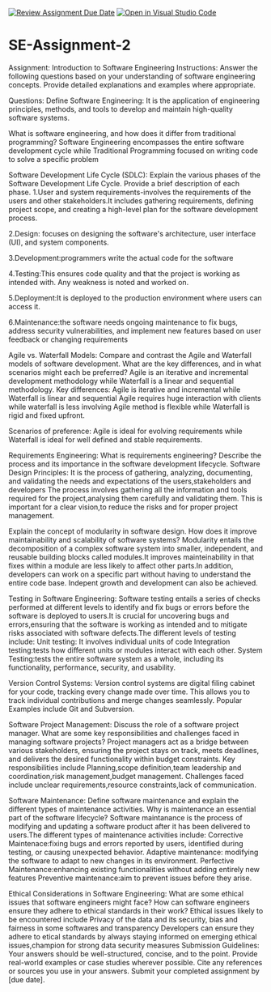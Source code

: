 [![Review Assignment Due Date](https://classroom.github.com/assets/deadline-readme-button-22041afd0340ce965d47ae6ef1cefeee28c7c493a6346c4f15d667ab976d596c.svg)](https://classroom.github.com/a/-ucQIGTc)
[![Open in Visual Studio Code](https://classroom.github.com/assets/open-in-vscode-2e0aaae1b6195c2367325f4f02e2d04e9abb55f0b24a779b69b11b9e10269abc.svg)](https://classroom.github.com/online_ide?assignment_repo_id=15316526&assignment_repo_type=AssignmentRepo)
# SE-Assignment-2
Assignment: Introduction to Software Engineering
Instructions:
Answer the following questions based on your understanding of software engineering concepts. Provide detailed explanations and examples where appropriate.

Questions:
Define Software Engineering:
It is the application of engineering principles, methods, and tools to develop and maintain high-quality software systems.

What is software engineering, and how does it differ from traditional programming?
Software Engineering encompasses the entire software development cycle while Traditional Programming focused  on writing code to solve a specific problem


Software Development Life Cycle (SDLC):
Explain the various phases of the Software Development Life Cycle. Provide a brief description of each phase.
1.User and system requirements-involves the requirements of the users and other stakeholders.It includes gathering requirements, defining project scope, and creating a high-level plan for the software development process.

2.Design: focuses on designing the software's architecture, user interface (UI), and system components.

3.Development:programmers write the actual code for the software

4.Testing:This ensures code quality and that the project is working as intended with. Any weakness is noted and worked on.

5.Deployment:It is  deployed to the production environment where users can access it.

6.Maintenance:the software needs ongoing maintenance to fix bugs, address security vulnerabilities, and implement new features based on user feedback or changing requirements


Agile vs. Waterfall Models:
Compare and contrast the Agile and Waterfall models of software development. What are the key differences, and in what scenarios might each be preferred?
Agile is an iterative and incremental development methodology while Waterfall is a linear and sequential methodology.
Key differences:
  Agile is iterative and incremental while Waterfall is linear and sequential
  Agile requires huge interaction with clients while waterfall is less involving 
  Agile method is flexible while Waterfall is rigid and fixed upfront.

Scenarios of preference:
   Agile is ideal for evolving requirements while Waterfall is ideal for well defined and stable requirements.


Requirements Engineering:
What is requirements engineering? Describe the process and its importance in the software development lifecycle.
Software Design Principles:
It is the process of gathering, analyzing, documenting, and validating the needs and expectations of the users,stakeholders and developers
The process involves gathering all the information and tools required for the project,analysing them carefully and validating them.
This is important for a clear vision,to reduce the risks and for proper project management.


Explain the concept of modularity in software design. How does it improve maintainability and scalability of software systems?
Modularity entails the decomposition of a complex software system into smaller, independent, and reusable building blocks called modules.It improves mainteinability in that fixes within a module are less likely to affect other parts.In addition, developers can work on a specific part without having to understand the entire code base.
Indepent growth and development can also be achieved.


Testing in Software Engineering:
Software testing entails a series of checks performed at different levels to identify and fix bugs or errors before the software is deployed to users.It is crucial for uncovering bugs and errors,ensuring that the software is working as intended and to mitigate risks associated with software defects.The different levels of testing include:
Unit testing: It involves individual units of code
Integration testing:tests how different units or modules interact with each other.
System Testing:tests the entire software system as a whole, including its functionality, performance, security, and usability.


Version Control Systems:
Version control systems are digital filing cabinet for your code, tracking every change made over time. This allows you to track individual contributions and merge changes seamlessly.
Popular Examples include Git and Subversion.


Software Project Management:
Discuss the role of a software project manager. What are some key responsibilities and challenges faced in managing software projects?
Project managers act as a bridge between various stakeholders, ensuring the project stays on track, meets deadlines, and delivers the desired functionality within budget constraints.
Key responsibilities include Planning,scope definition,team leadership and coordination,risk management,budget management.
Challenges faced include unclear requirements,resource constraints,lack of communication.


Software Maintenance:
Define software maintenance and explain the different types of maintenance activities. Why is maintenance an essential part of the software lifecycle?
Software maintanance is the process of modifying and updating a software product after it has been delivered to users.The different types of maintenance activities include:
Corrective Maintenace:fixing bugs and errors reported by users, identified during testing, or causing unexpected behavior.
Adaptive maintenance: modifying the software to adapt to new changes in its environment. 
Perfective Maintenance:enhancing existing functionalities without adding entirely new features
Preventive maintenance:aim to prevent issues before they arise.


Ethical Considerations in Software Engineering:
What are some ethical issues that software engineers might face? How can software engineers ensure they adhere to ethical standards in their work?
Ethical issues likely to be encountered include Privacy of the data and its security, bias and fairness in some softwares and transparency
Developers can ensure they adhere to etical standards by always staying informed on emerging ethical issues,champion for strong data security measures
Submission Guidelines:
Your answers should be well-structured, concise, and to the point.
Provide real-world examples or case studies wherever possible.
Cite any references or sources you use in your answers.
Submit your completed assignment by [due date].
